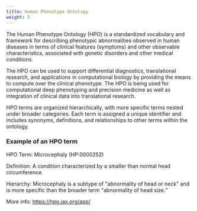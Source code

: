 ```yaml
---
title: Human Phenotype Ontology
weight: 5
---
```


The Human Phenotype Ontology (HPO) is a standardized vocabulary and framework for describing phenotypic abnormalities observed in human diseases in terms of clinical features (symptoms) and other observable characteristics, associated with genetic disorders and other medical conditions.

The HPO can be used to support differential diagnostics, translational research, and applications in computational biology by providing the means to compute over the clinical phenotype. The HPO is being used for computational deep phenotyping and precision medicine as well as integration of clinical data into translational research.

HPO terms are organized hierarchically, with more specific terms nested under broader categories. Each term is assigned a unique identifier and includes synonyms, definitions, and relationships to other terms within the ontology.

### Example of an HPO term

HPO Term: Microcephaly (HP:0000252) 

Definition: A condition characterized by a smaller than normal head circumference. 

Hierarchy: Microcephaly is a subtype of "abnormality of head or neck" and is more specific than the broader term "abnormality of head size.“

More info: https://hpo.jax.org/app/


